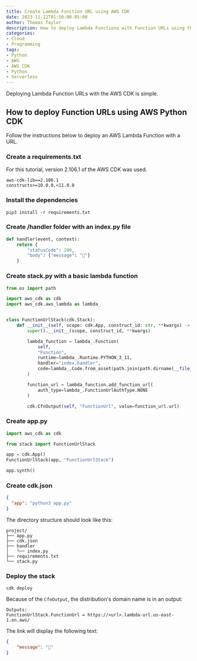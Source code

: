 ```yaml
---
title: Create Lambda Function URL using AWS CDK
date: 2023-11-12T01:50:00-05:00
author: Thomas Taylor
description: How to deploy Lambda Functions with Function URLs using the AWS CDK
categories:
- Cloud
- Programming
tags:
- Python
- AWS
- AWS CDK
- Python
- Serverless
---
```


Deploying Lambda Function URLs with the AWS CDK is simple.

## How to deploy Function URLs using AWS Python CDK

Follow the instructions below to deploy an AWS Lambda Function with a URL.

### Create a requirements.txt

For this tutorial, version 2.106.1 of the AWS CDK was used.

```text
aws-cdk-lib==2.106.1
constructs>=10.0.0,<11.0.0
```

### Install the dependencies

```shell
pip3 install -r requirements.txt
```

### Create /handler folder with an index.py file

```python
def handler(event, context):
    return {
        "statusCode": 200,
        "body": {"message": "👋"}
    }
```

### Create stack.py with a basic lambda function

```python
from os import path

import aws_cdk as cdk
import aws_cdk.aws_lambda as lambda_


class FunctionUrlStack(cdk.Stack):
    def __init__(self, scope: cdk.App, construct_id: str, **kwargs) -> None:
        super().__init__(scope, construct_id, **kwargs)

        lambda_function = lambda_.Function(
            self,
            "Function",
            runtime=lambda_.Runtime.PYTHON_3_11,
            handler="index.handler",
            code=lambda_.Code.from_asset(path.join(path.dirname(__file__), "handler")),
        )

        function_url = lambda_function.add_function_url(
            auth_type=lambda_.FunctionUrlAuthType.NONE
        )

        cdk.CfnOutput(self, "FunctionUrl", value=function_url.url)
```

### Create app.py

```python
import aws_cdk as cdk

from stack import FunctionUrlStack

app = cdk.App()
FunctionUrlStack(app, "FunctionUrlStack")

app.synth()
```

### Create cdk.json

```json
{
  "app": "python3 app.py"
}
```

The directory structure should look like this:

```text
project/
├── app.py
├── cdk.json
├── handler
│   └── index.py
├── requirements.txt
└── stack.py
```

### Deploy the stack

```shell
cdk deploy
```

Because of the `CfnOutput`, the distribution's domain name is in an output:

```text
Outputs:
FunctionUrlStack.FunctionUrl = https://<url>.lambda-url.us-east-1.on.aws/
```

The link will display the following text:

```json
{
    "message": "👋"
}
```
